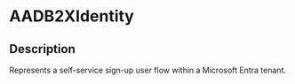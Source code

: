 
# AADB2XIdentity

## Description

Represents a self-service sign-up user flow within a Microsoft Entra tenant.
